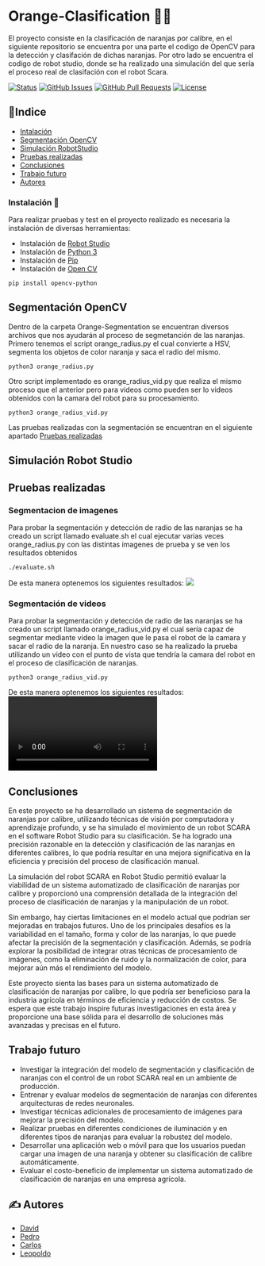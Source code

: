 # Orange-Clasification 🍊🤖️
El proyecto consiste en la clasificación de naranjas por calibre, en el siguiente repositorio se encuentra por una parte el codigo de OpenCV para la detección y clasifación de dichas naranjas.
Por otro lado se encuentra el codigo de robot studio, donde se ha realizado una simulación del que sería el proceso real de clasifación con el robot Scara.

[![Status](https://img.shields.io/badge/status-active-success.svg)]()
  [![GitHub Issues](https://img.shields.io/github/issues/kylelobo/The-Documentation-Compendium.svg)](https://github.com/carbonto/Orange-Clasification/issues)
  [![GitHub Pull Requests](https://img.shields.io/github/issues-pr/kylelobo/The-Documentation-Compendium.svg)](https://github.com/carbonto/Orange-Clasification/pulls)
  [![License](https://img.shields.io/badge/license-MIT-blue.svg)](/LICENSE)

## 📝Indice
- [Intalación](#instalacion)
- [Segmentación OpenCV](#segmentacion)
- [Simulación RobotStudio](#robot)
- [Pruebas realizadas](#pruebas)
- [Conclusiones](#conclusiones)
- [Trabajo futuro](#Trabajofuturo)
- [Autores](#autores)

### Instalación 🔧 <a name = "instalacion"> </a>
Para realizar pruebas y test en el proyecto realizado es necesaria la instalación de diversas herramientas:
- Instalación de [Robot Studio](https://new.abb.com/products/robotics/es/robotstudio)
- Instalación de [Python 3](https://www.python.org/downloads/)
- Instalación de [Pip](https://pypi.org/)
- Instalación de [Open CV](https://opencv.org/)
```
pip install opencv-python
```

## Segmentación OpenCV <a name = "segmentacion"> </a>
Dentro de la carpeta Orange-Segmentation se encuentran diversos archivos que nos ayudarán al proceso de segmetanción de las naranjas. Primero tenemos el script orange_radius.py el cual convierte a HSV, segmenta los objetos de color naranja y saca el radio del mismo.
```
python3 orange_radius.py

```
Otro script implementado es orange_radius_vid.py que realiza el mismo proceso que el anterior pero para videos como pueden ser lo videos obtenidos con la camara del robot para su procesamiento.

```
python3 orange_radius_vid.py

```
Las pruebas realizadas con la segmentación se encuentran en el siguiente apartado [Pruebas realizadas](#pruebas)

## Simulación Robot Studio <a name = "robot"> </a>


## Pruebas realizadas <a name = "pruebas"> </a>
### Segmentacion de imagenes 
Para probar la segmentación y detección de radio de las naranjas se ha creado un script llamado evaluate.sh el cual ejecutar varias veces orange_radius.py con las distintas imagenes de prueba y se ven los resultados obtenidos

```
./evaluate.sh

````
De esta manera optenemos los siguientes resultados:
![](https://github.com/carbonto/Orange-Clasification/tree/main/Orange_segmentation/results/1.png)


### Segmentación de videos
Para probar la segmentación y detección de radio de las naranjas se ha creado un script llamado orange_radius_vid.py el cual sería capaz de segmentar mediante video la imagen que le pasa el robot de la camara y sacar el radio de la naranja. En nuestro caso se ha realizado la prueba utilizando un video con el punto de vista que tendría la camara del robot en el proceso de clasificación de naranjas.

```
python3 orange_radius_vid.py

```

De esta manera optenemos los siguientes resultados:
![](https://github.com/carbonto/Orange-Clasification/tree/main/Orange_segmentation/naranjita.avi)

## Conclusiones <a name = "conclusiones"> </a>
En este proyecto se ha desarrollado un sistema de segmentación de naranjas por calibre, utilizando técnicas de visión por computadora y aprendizaje profundo, y se ha simulado el movimiento de un robot SCARA en el software Robot Studio para su clasificación. Se ha logrado una precisión razonable en la detección y clasificación de las naranjas en diferentes calibres, lo que podría resultar en una mejora significativa en la eficiencia y precisión del proceso de clasificación manual.

La simulación del robot SCARA en Robot Studio permitió evaluar la viabilidad de un sistema automatizado de clasificación de naranjas por calibre y proporcionó una comprensión detallada de la integración del proceso de clasificación de naranjas y la manipulación de un robot.

Sin embargo, hay ciertas limitaciones en el modelo actual que podrían ser mejoradas en trabajos futuros. Uno de los principales desafíos es la variabilidad en el tamaño, forma y color de las naranjas, lo que puede afectar la precisión de la segmentación y clasificación. Además, se podría explorar la posibilidad de integrar otras técnicas de procesamiento de imágenes, como la eliminación de ruido y la normalización de color, para mejorar aún más el rendimiento del modelo.

Este proyecto sienta las bases para un sistema automatizado de clasificación de naranjas por calibre, lo que podría ser beneficioso para la industria agrícola en términos de eficiencia y reducción de costos. Se espera que este trabajo inspire futuras investigaciones en esta área y proporcione una base sólida para el desarrollo de soluciones más avanzadas y precisas en el futuro.
## Trabajo futuro <a name = "Trabajofuturo"> </a>
- Investigar la integración del modelo de segmentación y clasificación de naranjas con el control de un robot SCARA real en un ambiente de producción.
- Entrenar y evaluar modelos de segmentación de naranjas con diferentes arquitecturas de redes neuronales.
- Investigar técnicas adicionales de procesamiento de imágenes para mejorar la precisión del modelo.
- Realizar pruebas en diferentes condiciones de iluminación y en diferentes tipos de naranjas para evaluar la robustez del modelo.
- Desarrollar una aplicación web o móvil para que los usuarios puedan cargar una imagen de una naranja y obtener su clasificación de calibre automáticamente.
- Evaluar el costo-beneficio de implementar un sistema automatizado de clasificación de naranjas en una empresa agrícola.
## ✍️ Autores <a name = "autores"> </a>
- [David](https://github.com/carbonto)
- [Pedro](https://github.com/pedrolol440)
- [Carlos](https://github.com/carlosramos1414)
- [Leopoldo](https://github.com/leocadpin)
